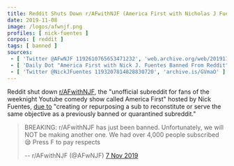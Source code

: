 ```yaml
---
title: Reddit Shuts Down r/AFwithNJF (America First with Nicholas J Fuentes)
date: 2019-11-08
image: /logos/afwnjf.png
profiles: [ nick-fuentes ]
corpos: [ reddit ]
tags: [ banned ]
sources:
 - [ 'Twitter @AFwNJF 1192610765653471232', 'web.archive.org/web/20191108012914/https:/twitter.com/AFwNJF/status/1192610765653471232' ]
 - [ 'Daily Dot "America First with Nick J. Fuentes Banned From Reddit" by Zachary Petrizzo (8 Nov 2019)', 'archive.is/VU8I7' ]
 - [ 'Twitter @NickJFuentes 1193207814828830720', 'archive.is/GVmaO' ]
---
```


Reddit shut down [r/AFwithNJF](http://archive.is/hIHAN), the "unofficial
subreddit for fans of the weeknight Youtube comedy show called America First"
hosted by Nick Fuentes, [due to](http://archive.is/4z29u) "creating or
repurposing a sub to reconstitute or serve the same objective as a previously
banned or quarantined subreddit."

> BREAKING: r/AFwithNJF has just been banned. Unfortunately, we will NOT be
> making another one. We had over 4,000 people subscribed 😪 Press F to pay
> respects
> 
> -- r/AFwithNJF (@AFwNJF) [7 Nov 2019](http://archive.vn/hMhBP)
